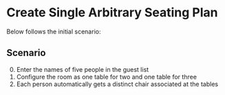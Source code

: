 Create Single Arbitrary Seating Plan
====================================

Below follows the initial scenario:


Scenario
--------

0. Enter the names of five people in the guest list
0. Configure the room as one table for two and one table for three
0. Each person automatically gets a distinct chair associated at the tables
